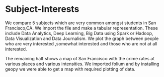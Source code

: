 # Subject-Interests

We compare 5 subjects which are very common amongst students in San Francisco,CA. We import the file and make a tabular representation. These include Data Analytics,
Deep Learning, Big Data using Spark or Hadoop, Data Visualization and Data Journalism. We plot the graph between people who are very interested ,somewhat interested
and those who are not at all interested. 

The remaining half shows a map of San Francisco with the crime rates at various places and various intensities. We imported folium and by installing geopy we were
able to get a map with required plotting of data.
